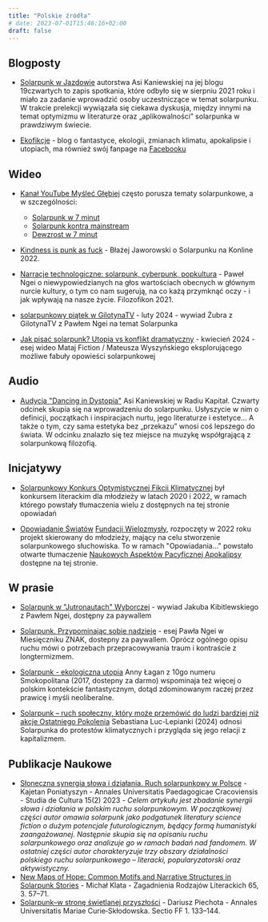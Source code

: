 ```yaml
---
title: "Polskie źródła"
# date: 2023-07-01T15:46:16+02:00
draft: false
---
```


## Blogposty

- [Solarpunk w Jazdowie](https://19czwartych.art.blog/2021/09/07/solarpunk-spotkanie-jazdow2021/) autorstwa Asi Kaniewskiej na jej blogu 19czwartych to zapis spotkania, które odbyło się w sierpniu 2021 roku i miało za zadanie wprowadzić osoby uczestniczące w temat solarpunku. W trakcie prelekcji wywiązała się ciekawa dyskusja, między innymi na temat optymizmu w literaturze oraz „aplikowalności” solarpunka w prawdziwym świecie.


- [Ekofikcje](https://wordsmith.social/ekofikcje/) - blog o fantastyce, ekologii, zmianach klimatu, apokalipsie i utopiach, ma również swój fanpage na [Facebooku](https://www.facebook.com/ekofikcje)

## Wideo

- [Kanał YouTube Myśleć Głębiej](https://www.youtube.com/c/My%C5%9Ble%C4%87G%C5%82%C4%99biej) często porusza tematy solarpunkowe, a w szczególności:
  - [Solarpunk w 7 minut](https://www.youtube.com/watch?v=HUcrDWY-N4k)
  - [Solarpunk kontra mainstream](https://www.youtube.com/watch?v=kCBkB8Fes5c)
  - [Dewzrost w 7 minut](https://www.youtube.com/watch?v=3EnHP1enFhM)

- [Kindness is punk as fuck](https://www.youtube.com/watch?v=e8B_tbVW0hE) - Błażej Jaworowski o Solarpunku na Konline 2022.

- [Narracje technologiczne: solarpunk, cyberpunk, popkultura](https://www.youtube.com/watch?v=gsShFsagy0U) - Paweł Ngei o niewypowiedzianych na głos wartościach obecnych w głównym nurcie kultury, o tym co nam sugerują, na co każą przymknąć oczy - i jak wpływają na nasze życie. Filozofikon 2021.

- [solarpunkowy piątek w GilotynaTV](https://www.youtube.com/watch?v=hrH6hh51f4k&t=4161s) - luty 2024 - wywiad Żubra z GilotynaTV z Pawłem Ngei na temat Solarpunka

- [Jak pisać solarpunk? Utopia vs konflikt dramatyczny](https://www.youtube.com/watch?v=If_UU4LS_r4) - kwiecień 2024 - esej wideo Mataj Fiction / Mateusza Wyszyńskiego eksplorującego możliwe fabuły opowieści solarpunkowej

## Audio

- [Audycja "Dancing in Dystopia"](https://radiokapital.pl/shows/dancing-in-dystopia/04-solarpunk-wstep/) Asi Kaniewskiej w Radiu Kapitał. Czwarty odcinek skupia się na wprowadzeniu do solarpunku. Usłyszycie w nim o definicji, początkach i inspiracjach nurtu, jego literaturze i estetyce… A także o tym, czy sama estetyka bez „przekazu” wnosi coś lepszego do świata. W odcinku znalazło się tez miejsce na muzykę współgrającą z solarpunkową filozofią.


## Inicjatywy

- [Solarpunkowy Konkurs Optymistycznej Fikcji Klimatycznej](https://solarpunk.edu.pl/) był konkursem literackim dla młodzieży w latach 2020 i 2022, w ramach którego powstały tłumaczenia wielu z dostępnych na tej stronie opowiadań

- [Opowiadanie Światów](https://www.wielozmysly.org/pl/projekt/opowiadanie-swiatow) [Fundacji Wielozmysły](https://www.wielozmysly.org/pl), rozpoczęty w 2022 roku projekt skierowany do młodzieży, mający na celu stworzenie solarpunkowego słuchowiska. To w ramach "Opowiadania..." powstało otwarte tłumaczenie [Naukowych Aspektów Pacyficznej Apokalipsy](/opowiadania/naukowe-aspekty-pacyficznej-apokalipsy) dostępne na tej stronie.

## W prasie

- [Solarpunk w "Jutronautach" Wyborczej](https://wyborcza.pl/magazyn/7,124059,29139718,haker-i-aktywista-klimatyczny-mam-dosc-iron-mana-batmana.html) - wywiad Jakuba Kibitlewskiego z Pawłem Ngei, dostępny za paywallem

- [Solarpunk. Przypominając sobie nadzieję](https://www.miesiecznik.znak.com.pl/solarpunk-przypominajac-sobie-nadzieje/) - esej Pawła Ngei w Miesięczniku ZNAK, dostepny za paywallem. Oprócz ogólnego opisu ruchu mówi o potrzebach przepracowywania traum i kontraście z longtermizmem.

- [Solarpunk - ekologiczna utopia](https://smokopolitan.pl/archiwum/) Anny Łagan z 10go numeru Smokopolitana (2017, dostepny za darmo) wspominaja też więcej o polskim kontekście fantastycznym, dotąd zdominowanym raczej przez prawicę i myśli neoliberalne.

- [Solarpunk – ruch społeczny, który może przemówić do ludzi bardziej niż akcje Ostatniego Pokolenia](https://innpoland.pl/209981,co-to-jest-solarpunk-solarpunkowe-manifesto) Sebastiana Luc-Lepianki (2024) odnosi Solarpunka do protestów klimatycznych i przygląda się jego relacji z kapitalizmem.

## Publikacje Naukowe

- [Słoneczna synergia słowa i działania. Ruch solarpunkowy w Polsce](https://studiadecultura.up.krakow.pl/article/view/10866) - Kajetan Poniatyszyn - Annales Universitatis Paedagogicae Cracoviensis - Studia de Cultura 15(2) 2023 - _Celem artykułu jest zbadanie synergii słowa i działania w polskim ruchu solarpunkowym. W początkowej części autor omawia solarpunk jako podgatunek literatury science fiction o dużym potencjale futurologicznym, będący formą humanistyki zaangażowanej. Następnie skupia się na opisaniu ruchu solarpunkowego oraz analizuje go w ramach badań nad fandomem. W ostatniej części autor charakteryzuje trzy obszary działalności polskiego ruchu solarpunkowego – literacki, popularyzatorski oraz aktywistyczny._
- [New Maps of Hope: Common Motifs and Narrative Structures in Solarpunk Stories](https://www.ojsltn.uni.lodz.pl/index.php/Zagadnienia-Rodzajow-Literackich/article/view/1931) - Michał Klata - Zagadnienia Rodzajów Literackich 65, 3. 57–71.
- [Solarpunk–w stronę świetlanej przyszłości](https://www.ceeol.com/search/article-detail?id=1174458) - Dariusz Piechota - Annales Universitatis Mariae Curie‑Skłodowska. Sectio FF 1. 133–144.
